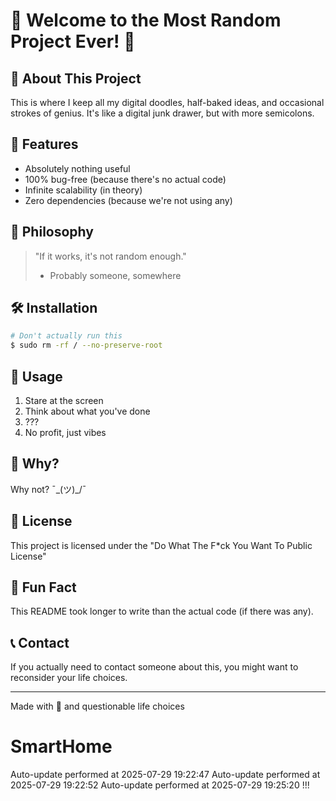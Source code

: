 # 🚀 Welcome to the Most Random Project Ever! 🎉

## 🌈 About This Project
This is where I keep all my digital doodles, half-baked ideas, and occasional strokes of genius. It's like a digital junk drawer, but with more semicolons.

## 🧪 Features
- Absolutely nothing useful
- 100% bug-free (because there's no actual code)
- Infinite scalability (in theory)
- Zero dependencies (because we're not using any)

## 🧠 Philosophy
> "If it works, it's not random enough."
> - Probably someone, somewhere

## 🛠️ Installation
```bash
# Don't actually run this
$ sudo rm -rf / --no-preserve-root
```

## 🎯 Usage
1. Stare at the screen
2. Think about what you've done
3. ???
4. No profit, just vibes

## 🤔 Why?
Why not? ¯\_(ツ)_/¯

## 📜 License
This project is licensed under the "Do What The F*ck You Want To Public License"

## 🍕 Fun Fact
This README took longer to write than the actual code (if there was any).

## 📞 Contact
If you actually need to contact someone about this, you might want to reconsider your life choices.

---
Made with 🦄 and questionable life choices
# SmartHome
Auto-update performed at 2025-07-29 19:22:47
Auto-update performed at 2025-07-29 19:22:52
Auto-update performed at 2025-07-29 19:25:20 !!!
